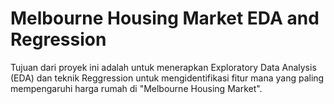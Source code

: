# Melbourne Housing Market EDA and Regression
Tujuan dari proyek ini adalah untuk menerapkan Exploratory Data Analysis (EDA) dan teknik Reggression untuk mengidentifikasi fitur mana yang paling mempengaruhi harga rumah di "Melbourne Housing Market".
